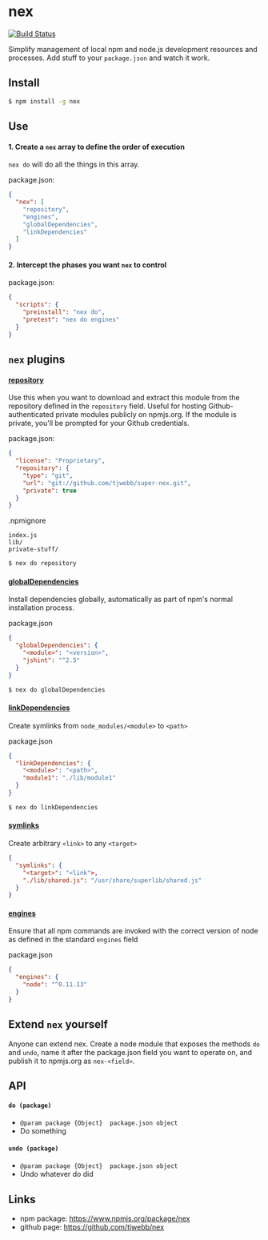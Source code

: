 # nex

[![Build Status](https://travis-ci.org/tjwebb/nex.png)](https://travis-ci.org/tjwebb/nex)

Simplify management of local npm and node.js development resources and processes. Add stuff to your `package.json` and watch it work.

## Install
```sh
$ npm install -g nex
```

## Use

#### 1. Create a `nex` array to define the order of execution
`nex do` will do all the things in this array.

package.json:
```json
{
  "nex": [
    "repository",
    "engines",
    "globalDependencies",
    "linkDependencies"
  ]
}
```

#### 2. Intercept the phases you want `nex` to control
package.json:
```json
{
  "scripts": {
    "preinstall": "nex do",
    "pretest": "nex do engines"
  }
}
```

## `nex` plugins

#### [repository](https://www.npmjs.org/package/nex-repository)
Use this when you want to download and extract this module from the repository defined in the `repository` field. Useful for hosting Github-authenticated private modules publicly on npmjs.org. If the module is private, you'll be prompted for your Github credentials.

package.json:
```json
{
  "license": "Proprietary",
  "repository": {
    "type": "git",
    "url": "git://github.com/tjwebb/super-nex.git",
    "private": true
  }
}

```
.npmignore
```
index.js
lib/
private-stuff/
```
```sh
$ nex do repository
```

#### [globalDependencies](https://www.npmjs.org/package/nex-global-dependencies)
Install dependencies globally, automatically as part of npm's normal installation process.

package.json
```json
{
  "globalDependencies": {
    "<module>": "<version>",
    "jshint": "^2.5"
  }
}
```

```sh
$ nex do globalDependencies
```
  
#### [linkDependencies](https://www.npmjs.org/package/nex-link-dependencies)
Create symlinks from `node_modules/<module>` to `<path>`

package.json
```json
{
  "linkDependencies": {
    "<module>": "<path>",
    "module1": "./lib/module1"
  }
}
```
```sh
$ nex do linkDependencies
```

#### [symlinks](https://www.npmjs.org/package/symlinks)
Create arbitrary `<link>` to any `<target>`
```json
{
  "symlinks": {
    "<target>": "<link">,
    "./lib/shared.js": "/usr/share/superlib/shared.js"
  }
}
```

#### [engines](https://www.npmjs.org/package/engines)
Ensure that all npm commands are invoked with the correct version of node as defined in the standard `engines` field

package.json
```json
{
  "engines": {
    "node": "^0.11.13"
  }
}
```

## Extend `nex` yourself
Anyone can extend nex. Create a node module that exposes the methods `do` and `undo`, name it after the package.json field you want to operate on, and publish it to npmjs.org as `nex-<field>`.

## API

#### `do (package)`
  - `@param package {Object}  package.json object`
  - Do something

#### `undo (package)`
  - `@param package {Object}  package.json object`
  - Undo whatever do did

## Links
- npm package: <https://www.npmjs.org/package/nex>
- github page: <https://github.com/tjwebb/nex>
